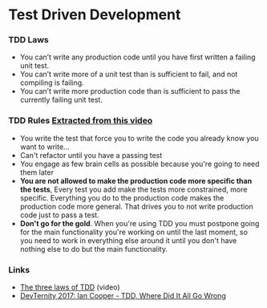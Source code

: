 # Test Driven Development

### TDD Laws

* You can’t write any production code until you have first written a failing unit test.
* You can’t write more of a unit test than is sufficient to fail, and not compiling is failing.
* You can’t write more production code than is sufficient to pass the currently failing unit test.

### TDD Rules [Extracted from this video](https://youtu.be/58jGpV2Cg50)

* You write the test that force you to write the code you already know you want to write...
* Can't refactor until you have a passing test
* You engage as few brain cells as possible because you're going to need them later
* **You are not allowed to make the production code more specific than the tests**, Every test you add make the tests more constrained, more specific. Everything you do to the production code makes the production code more general. That drives you to not write production code just to pass a test.
* **Don't go for the gold**. When you're using TDD you must postpone going for the main functionality you're working on until the last moment, so you need to work in everything else around it until you don't have nothing else to do but the main functionality.

### Links

- [The three laws of TDD](https://www.youtube.com/watch?v=AoIfc5NwRks) (video)
- [DevTernity 2017: Ian Cooper - TDD, Where Did It All Go Wrong](https://www.youtube.com/watch?v=EZ05e7EMOLM)
